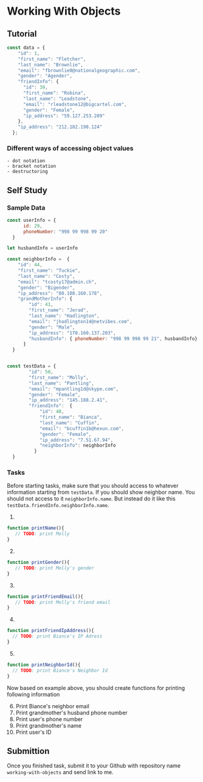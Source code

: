 # Working With Objects
## Tutorial

```js
const data = {
    "id": 1,
    "first_name": "Fletcher",
    "last_name": "Brownlie",
    "email": "fbrownlie0@nationalgeographic.com",
    "gender": "Agender",
    "friendInfo": {
      "id": 39,
      "first_name": "Robina",
      "last_name": "Leadstone",
      "email": "rleadstone12@bigcartel.com",
      "gender": "Female",
      "ip_address": "59.127.253.209"
    },
    "ip_address": "212.182.198.124"
  };
```

###  Different ways of accessing object values 
    - dot notation
    - bracket notation
    - destructoring

## Self Study

### Sample Data
```js
const userInfo = {
      id: 29,
      phoneNumber: "998 99 998 99 20"
  } 

let husbandInfo = userInfo

const neighborInfo =  {
    "id": 44,
    "first_name": "Tuckie",
    "last_name": "Costy",
    "email": "tcosty17@admin.ch",
    "gender": "Bigender",
    "ip_address": "80.108.160.178",
    "grandMotherInfo": {
        "id": 41,
        "first_name": "Jerad",
        "last_name": "Hadlington",
        "email": "jhadlington14@netvibes.com",
        "gender": "Male",
        "ip_address": "170.160.137.203",
        "husbandInfo": { phoneNumber: "998 99 998 99 21", husbandInfo}
      }
  }


const testData = {
        "id": 50,
        "first_name": "Molly",
        "last_name": "Pantling",
        "email": "mpantling1d@skype.com",
        "gender": "Female",
        "ip_address": "145.188.2.41",
        "friendInfo":  {
            "id": 48,
            "first_name": "Bianca",
            "last_name": "Cuffin",
            "email": "bcuffin1b@hexun.com",
            "gender": "Female",
            "ip_address": "7.51.67.94",
            "neighborInfo": neighborInfo
          }
  }
```



### Tasks

Before starting tasks, make sure that you should access to whatever information starting from `testData`. If you should show neighbor name. You should not access to it `neighborInfo.name`. But instead do it like this `testData.friendInfo.neighborInfo.name`.

1) 
```js
function printName(){
   // TODO: print Molly
}
```

2)
```js
function printGender(){
   // TODO: print Molly's gender
}
```

3)

```js
function printFriendEmail(){
   // TODO: print Molly's friend email
}
```

4)

```js
function printFriendIpAddress(){
  // TODO: print Biance's IP Adress
}
```

5)

```js
function printNeighborId(){
  // TODO: print Biance's Neighbor Id
}
```

Now based on example above, you should create functions for printing following information

6) Print Biance's neighbor email
7) Print grandmother's husband phone number
8) Print user's phone number
9) Print grandmother's name
10) Print user's ID

## Submittion
Once you finished task, submit it to your Github with repository name `working-with-objects` and send link to me.
